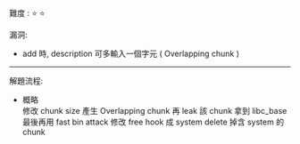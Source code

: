   難度 :  :star: :star:  
  
  漏洞:

  - add 時, description 可多輸入一個字元 ( Overlapping chunk )<br>
       
           
   ---
  
  解題流程:
           
 * 概略 <br>
          修改 chunk size 產生 Overlapping chunk
          再 leak 該 chunk 拿到 libc_base
          最後再用 fast bin attack 修改 free hook 成 system
          delete 掉含 system 的 chunk 
 
